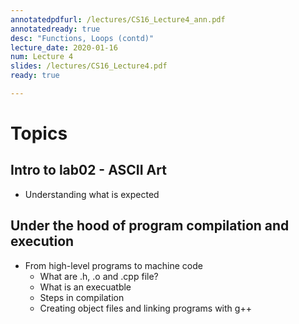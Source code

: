 ```yaml
---
annotatedpdfurl: /lectures/CS16_Lecture4_ann.pdf
annotatedready: true
desc: "Functions, Loops (contd)"
lecture_date: 2020-01-16
num: Lecture 4
slides: /lectures/CS16_Lecture4.pdf
ready: true

---
```


# Topics

## Intro to lab02 - ASCII Art
* Understanding what is expected

## Under the hood of program compilation and execution
* From high-level programs to machine code
	* What are .h, .o and .cpp file?
	* What is an execuatble 
	* Steps in compilation
 	* Creating object files and linking programs with g++
